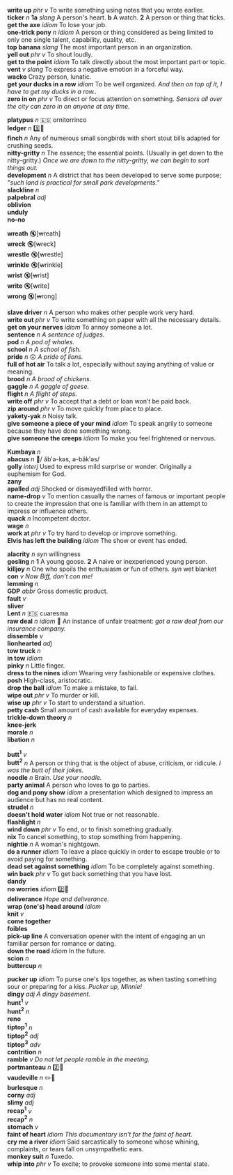 
__write up__ _phr v_ To write something using notes that you wrote earlier.  
__ticker__ _n_ __1a__ _slang_ A person's heart. __b__ A watch. __2__ A person or thing that ticks.  
__get the axe__ _idiom_ To lose your job.  
__one-trick pony__ _n_ _idiom_ A person or thing considered as being limited to only one single talent, capability, quality, etc.  
__top banana__ _slang_ The most important person in an organization.  
__yell out__ _phr v_ To shout loudly.  
__get to the point__ _idiom_ To talk directly about the most important part or topic.  
__vent__ _v_ _slang_ To express a negative emotion in a forceful way.  
__wacko__ Crazy person, lunatic.  
__get your ducks in a row__ _idiom_ To be well organized. _And then on top of it, I have to get my ducks in a row.._  
__zero in on__ _phr v_ To direct or focus attention on something. _Sensors all over the city can zero in on anyone at any time._  

__platypus__ _n_ :es: ornitorrinco  
__ledger__ _n_ :three::hammer:  
__finch__ _n_ Any of numerous small songbirds with short stout bills adapted for crushing seeds.  
__nitty-gritty__  _n_ The essence; the essential points. (Usually in get down to the nitty-gritty.) _Once we are down to the nitty-gritty, we can begin to sort things out._  
__development__ _n_ A district that has been developed to serve some purpose; _"such land is practical for small park developments."_  
__slackline__ _n_  
__palpebral__ _adj_  
__oblivion__  
__unduly__  
__no-no__  

__wreath__ :mute:[~~w~~reath]  
__wreck__ :mute:[~~w~~reck]  
__wrestle__ :mute:[~~w~~restle]  
__wrinkle__ :mute:[~~w~~rinkle]  
__wrist__ :mute:[~~w~~rist]  
__write__ :mute:[~~w~~rite]  
__wrong__ :mute:[~~w~~rong]  

__slave driver__ _n_ A person who makes other people work very hard.  
__write out__ _phr v_ To write something on paper with all the necessary details.  
__get on your nerves__ _idiom_ To annoy someone a lot.  
__sentence__ _n_ _A sentence of judges._  
__pod__ _n_ _A pod of whales._  
__school__ _n_ _A school of fish._  
__pride__ _n_ :astonished: _A pride of lions._  
__full of hot air__ To talk a lot, especially without saying anything of value or meaning.  
__brood__ _n_ _A brood of chickens._  
__gaggle__ _n_ _A gaggle of geese._  
__flight__ _n_ _A flight of steps._  
__write off__ _phr v_ To accept that a debt or loan won’t be paid back.  
__zip around__ _phr v_ To move quickly from place to place.  
__yakety-yak__ _n_ Noisy talk.  
__give someone a piece of your mind__ _idiom_ To speak angrily to someone because they have done something wrong.  
__give someone the creeps__ _idiom_ To make you feel frightened or nervous.  

__Kumbaya__ _n_  
__abacus__ _n_ :mega:/ ăb′ə-kəs, ə-băk′əs/  
__golly__ _interj_ Used to express mild surprise or wonder. Originally a euphemism for God.  
__zany__  
__apalled__ _adj_ Shocked or dismayedfilled with horror.  
__name-drop__ _v_ To mention casually the names of famous or important people to create the impression that one is familiar with them in an attempt to impress or influence others.  
__quack__ _n_ Incompetent doctor.  
__wage__ _n_  
__work at__ _phr v_ To try hard to develop or improve something.  
__Elvis has left the building__ _idiom_ The show or event has ended.  

__alacrity__ _n_ _syn_ willingness  
__gosling__ _n_ __1__ A young goose. __2__ A naive or inexperienced young person.  
__killjoy__ _n_ One who spoils the enthusiasm or fun of others. _syn_ wet blanket  
__con__ _v_ _Now Biff, don't con me!_  
__lemming__ _n_  
__GDP__ _abbr_ Gross domestic product.  
__fault__ _v_  
__sliver__  
__Lent__ _n_ :es: cuaresma  
__raw deal__ _n_ _idiom_ :dart: An instance of unfair treatment: _got a raw deal from our insurance company._  
__dissemble__ _v_  
__lionhearted__ _adj_  
__tow truck__ _n_  
__in tow__ _idiom_  
__pinky__ _n_ Little finger.  
__dress to the nines__ _idiom_ Wearing very fashionable or expensive clothes.  
__posh__ High-class, aristocratic.  
__drop the ball__ _idiom_ To make a mistake, to fail.  
__wipe out__ _phr v_ To murder or kill.  
__wise up__ _phr v_ To start to understand a situation.  
__petty cash__ Small amount of cash available for everyday expenses.  
__trickle-down theory__ _n_  
__knee-jerk__  
__morale__ _n_  
__libation__ _n_  

__butt<sup>1</sup>__ _v_  
__butt<sup>2</sup>__ _n_ A person or thing that is the object of abuse, criticism, or ridicule. _I was the butt of their jokes._  
__noodle__ _n_ Brain. _Use your noodle._  
__party animal__ A person who loves to go to parties.  
__dog and pony show__ _idiom_ a presentation which designed to impress an audience but has no real content.  
__strudel__ _n_  
__doesn't hold water__ _idiom_ Not true or not reasonable.  
__flashlight__ _n_  
__wind down__ _phr v_ To end, or to finish something gradually.  
__nix__ To cancel something, to stop something from happening.  
__nightie__ _n_ A woman's nightgown.  
__do a runner__ _idiom_ To leave a place quickly in order to escape trouble or to avoid paying for something.  
__dead set against something__ _idiom_ To be completely against something.  
__win back__ _phr v_ To get back something that you have lost.  
__dandy__  
__no worries__ _idiom_ :two::hammer:  
__deliverance__ _Hope and deliverance._  
__wrap (one's) head around__ _idiom_  
__knit__ _v_  
__come together__  
__foibles__  
__pick-up line__ A conversation opener with the intent of engaging an un familiar person for romance or dating.  
__down the road__ _idiom_ In the future.  
__scion__ _n_  
__buttercup__ _n_  

__pucker up__ _idiom_ To purse one's lips together, as when tasting something sour or preparing for a kiss. _Pucker up, Minnie!_  
__dingy__ _adj_ _A dingy basement._  
__hunt<sup>1</sup>__ _v_  
__hunt<sup>2</sup>__ _n_  
__reno__  
__tiptop<sup>1</sup>__ _n_  
__tiptop<sup>2</sup>__ _adj_  
__tiptop<sup>3</sup>__ _adv_  
__contrition__ _n_  
__ramble__ _v_ _Do not let people ramble in the meeting._  
__portmanteau__ _n_ :two::mega:  
__vaudeville__ _n_ :pencil2::mega:  
__burlesque__ _n_  
__corny__ _adj_  
__slimy__ _adj_  
__recap<sup>1</sup>__ _v_  
__recap<sup>2</sup>__ _n_  
__stomach__ _v_  
__faint of heart__ _idiom_ _This documentary isn't for the faint of heart._  
__cry me a river__ _idiom_ Said sarcastically to someone whose whining, complaints, or tears fall on unsympathetic ears.  
__monkey suit__ _n_ Tuxedo.  
__whip into__ _phr v_ To excite; to provoke someone into some mental state.  

